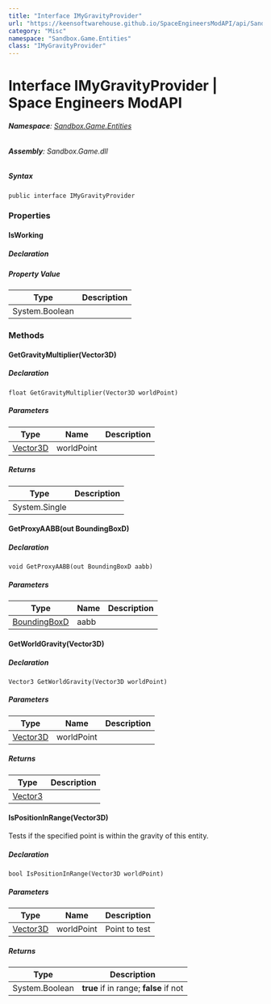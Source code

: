 ```yaml
---
title: "Interface IMyGravityProvider"
url: "https://keensoftwarehouse.github.io/SpaceEngineersModAPI/api/Sandbox.Game.Entities.IMyGravityProvider.html"
category: "Misc"
namespace: "Sandbox.Game.Entities"
class: "IMyGravityProvider"
---
```


# Interface IMyGravityProvider | Space Engineers ModAPI

###### **Namespace**: [Sandbox.Game.Entities](https://keensoftwarehouse.github.io/SpaceEngineersModAPI/api/Sandbox.Game.Entities.html)

###### **Assembly**: Sandbox.Game.dll

##### Syntax

```
public interface IMyGravityProvider
```

### Properties

#### IsWorking

##### Declaration

##### Property Value

| Type | Description |
| --- | --- |
| System.Boolean |     |

### Methods

#### GetGravityMultiplier(Vector3D)

##### Declaration

```
float GetGravityMultiplier(Vector3D worldPoint)
```

##### Parameters

| Type | Name | Description |
| --- | --- | --- |
| [Vector3D](https://keensoftwarehouse.github.io/SpaceEngineersModAPI/api/VRageMath.Vector3D.html) | worldPoint |     |

##### Returns

| Type | Description |
| --- | --- |
| System.Single |     |

#### GetProxyAABB(out BoundingBoxD)

##### Declaration

```
void GetProxyAABB(out BoundingBoxD aabb)
```

##### Parameters

| Type | Name | Description |
| --- | --- | --- |
| [BoundingBoxD](https://keensoftwarehouse.github.io/SpaceEngineersModAPI/api/VRageMath.BoundingBoxD.html) | aabb |     |

#### GetWorldGravity(Vector3D)

##### Declaration

```
Vector3 GetWorldGravity(Vector3D worldPoint)
```

##### Parameters

| Type | Name | Description |
| --- | --- | --- |
| [Vector3D](https://keensoftwarehouse.github.io/SpaceEngineersModAPI/api/VRageMath.Vector3D.html) | worldPoint |     |

##### Returns

| Type | Description |
| --- | --- |
| [Vector3](https://keensoftwarehouse.github.io/SpaceEngineersModAPI/api/VRageMath.Vector3.html) |     |

#### IsPositionInRange(Vector3D)

Tests if the specified point is within the gravity of this entity.

##### Declaration

```
bool IsPositionInRange(Vector3D worldPoint)
```

##### Parameters

| Type | Name | Description |
| --- | --- | --- |
| [Vector3D](https://keensoftwarehouse.github.io/SpaceEngineersModAPI/api/VRageMath.Vector3D.html) | worldPoint | Point to test |

##### Returns

| Type | Description |
| --- | --- |
| System.Boolean | **true** if in range; **false** if not |